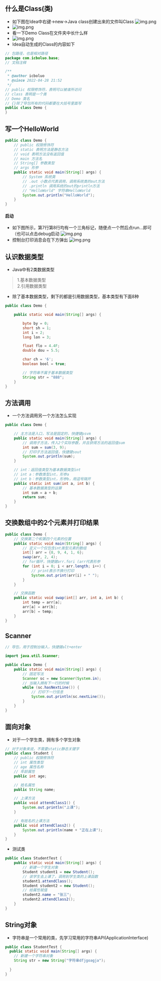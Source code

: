 ## 什么是Class(类)

* 如下图在Idea中右键->new->Java class创建出来的文件叫Class
  ![img.png](picture/create.png)
* ![img.png](picture/name.png)
* 看一下Demo Class在文件夹中长什么样
* ![img.png](picture/dir.png)
* Idea自动生成的Class的内容如下

```java
// 包路径，也是相对路径
package com.icboluo.base;
// 文档注释

/**
 * @author icboluo
 * @since 2022-04-28 21:52
 */
// public 权限修饰符，表明可以被谁所访问
// class 表明是一个类
// Demo 类名
// {}除了导包所有的代码都要在大括号里面写
public class Demo {
}
```

## 写一个HelloWorld

```java
public class Demo {
    // public 权限修饰符
    // static 表明方法是静态方法
    // void 表明方法没有返回值
    // main 方法名
    // String[] 参数类型
    // args 形参
    public static void main(String[] args) {
        // System 系统类
        // .out 小数点代表调用，调用系统类的out方法
        // .println 调用系统的out的println方法
        // "HelloWorld" 字符串HelloWorld
        System.out.println("HelloWorld");
    }
}
```

#### 启动

* 如下图所示，第7行第8行均有一个三角标记，随便点一个然后点run...即可（也可以点击debug启动
  ![img.png](picture/start.png)
* 控制台打印消息会在下方弹出
  ![img.png](picture/console.png)

## 认识数据类型

* Java中有2类数据类型

> 1.基本数据类型\
> 2.引用数据类型

* 除了基本数据类型，剩下的都是引用数据类型，基本类型有下面8种

```java
public class Demo {

    public static void main(String[] args) {

        byte by = 0;
        short sh = 1;
        int i = 2;
        long lon = 3;

        float flo = 4.4F;
        double dou = 5.5;

        char ch = '6';
        boolean bool = true;

        // 字符串不属于基本数据类型
        String str = "888";
    }
}

```

## 方法调用

* 一个方法调用另一个方法怎么实现

```java
public class Demo {

    // 主方法是入口，写法是固定的，快捷键psvm
    public static void main(String[] args) {
        // 调用子方法，传入2个实际参数，并且获得方法的返回值sum
        int sum = sum(3, 9);
        // 打印子方法返回值，快捷键sout
        System.out.println(sum);
    }

    // int：返回值类型为基本数据类型int
    // int a：参数类型int，形参a
    // int b：参数类型int，形参b，用逗号隔开
    public static int sum(int a, int b) {
        // 基本数据类型的运算
        int sum = a + b;
        return sum;
    }
}
```

## 交换数组中的2个元素并打印结果

```java
public class Demo {
    // 交换第二个和第四个元素的位置
    public static void main(String[] args) {
        // 定义一个仅包含int类型元素的数组
        int[] arr = {8, 9, 4, 1, 6};
        swap(arr, 2, 4);
        // for循环，快捷键arr.fori (arr代表形参
        for (int i = 0; i < arr.length; i++) {
            // print表示不换行打印
            System.out.print(arr[i] + " ");
        }
    }

    // 交换函数
    public static void swap(int[] arr, int a, int b) {
        int temp = arr[a];
        arr[a] = arr[b];
        arr[b] = temp;
    }
}
```

## Scanner

```java
// 导包，用于控制台输入，快捷键alt+enter

import java.util.Scanner;

public class Demo {
    public static void main(String[] args) {
        // 固定写法
        Scanner sc = new Scanner(System.in);
        // 当输入拥有下一行的时候
        while (sc.hasNextLine()) {
            // 打印下一行信息
            System.out.println(sc.nextLine());
        }
    }
}
```

## 面向对象

* 对于一个学生类，拥有多个学生对象

```java
// 对于对象来说，不需要static静态关键字
public class Student {
    // public 权限修饰符
    // int 属性类型
    // age 属性名称
    // 年龄属性
    public int age;

    // 姓名属性
    public String name;

    // 上课方法
    public void attendClass1() {
        System.out.println("上课");
    }

    // 有姓名的上课方法
    public void attendClass2() {
        System.out.println(name + "正在上课");
    }
}
```

* 测试类

```java
public class StudentTest {
    public static void main(String[] args) {
        // 新建一个学生对象
        Student student1 = new Student();
        // 该学生去上课了，调用到学生类的上课函数
        student1.attendClass();
        Student student2 = new Student();
        // 给属性赋值
        student2.name = "张三";
        student2.attendClass2();
    }
}
```

## String对象

* 字符串是一个常用的类，先学习常用的字符串API(ApplicationInterface)

```java
public class StudentTest {
  public static void main(String[] args) {
    // 新建一个字符串对象
    String str = new String("字符串dfjgoagja");
    
  }
}
```
